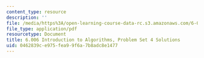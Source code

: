 ```yaml
---
content_type: resource
description: ''
file: /media/https%3A/open-learning-course-data-rc.s3.amazonaws.com/6-006-introduction-to-algorithms-spring-2020/0462839ce975fea99f6a7b8adc8e1477_MIT6_006S20_ps4-solutions.pdf
file_type: application/pdf
resourcetype: Document
title: 6.006 Introduction to Algorithms, Problem Set 4 Solutions
uid: 0462839c-e975-fea9-9f6a-7b8adc8e1477
---
```

